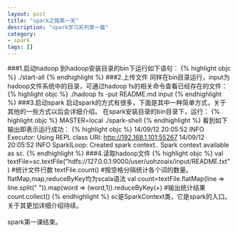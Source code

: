 ```yaml
---
layout: post
title: "spark之路第一天"
description: "spark学习系列第一篇"
category: 
- spark
tags: []
---
```



###1.启动hadoop
到hadoop安装目录的bin下运行如下语句：
{% highlight objc %}
./start-all
{% endhighlight %}
###2.上传文件
同样在bin目录运行，input为hadoop文件系统中的目录，可通过hadoop fs的相关命令查看已经存在的文件：
{% highlight objc %}
./hadoop fs -put README.md input
{% endhighlight %}
###3.启动spark
启动spark的方式有很多，下面是其中一种简单方式，关于其他的一些方式以后会详细介绍。
在spark安装目录的bin目录下，运行：
{% highlight objc %}
MASTER=local ./spark-shell
{% endhighlight %}
看到如下输出即表示运行成功：
{% highlight objc %}
14/09/12 20:05:52 INFO Executor: Using REPL class URI: http://192.168.1.101:55267
14/09/12 20:05:52 INFO SparkILoop: Created spark context..
Spark context available as sc.
{% endhighlight %}
###4.读取hadoop文件
{% highlight objc %}
val textFile=sc.textFile("hdfs://127.0.0.1:9000/user/uohzoaix/input/README.txt")
#统计文件行数
textFile.count()
#按空格分隔统计各个词的数量。flatMap,map,reduceByKey均为scala语法
val count=textFile.flatMap(line => line.split(" ")).map(word => (word,1)).reduceByKey(_+_)
#输出统计结果
count.collect()
{% endhighlight %}
sc是SparkContext类，它是spark的入口。关于其更加详细介绍待续。</br></br>
spark第一课结束。